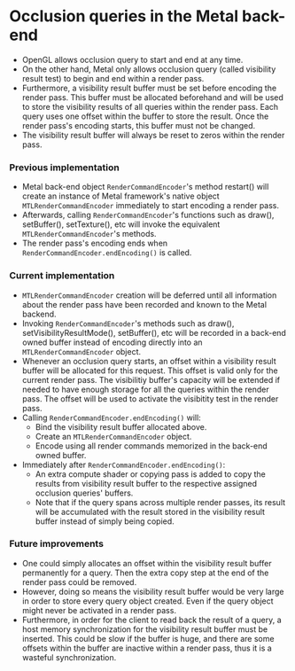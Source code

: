 # Occlusion queries in the Metal back-end

- OpenGL allows occlusion query to start and end at any time.
- On the other hand, Metal only allows occlusion query (called visibility result test) to begin and
  end within a render pass. 
- Furthermore, a visibility result buffer must be set before encoding the render pass. This buffer
  must be allocated beforehand and will be used to store the visibility results of all queries
  within the render pass. Each query uses one offset within the buffer to store the result. Once the
  render pass's encoding starts, this buffer must not be changed.
- The visibility result buffer will always be reset to zeros within the render pass.

### Previous implementation
- Metal back-end object `RenderCommandEncoder`'s method restart() will create an instance of Metal
  framework's native object `MTLRenderCommandEncoder` immediately to start encoding a render pass.
- Afterwards, calling `RenderCommandEncoder`'s functions such as draw(), setBuffer(), setTexture(),
  etc will invoke the equivalent `MTLRenderCommandEncoder`'s methods.
- The render pass's encoding ends when `RenderCommandEncoder.endEncoding()` is called.

### Current implementation

- `MTLRenderCommandEncoder` creation will be deferred until all information about the render pass
  have been recorded and known to the Metal backend.
- Invoking `RenderCommandEncoder`'s methods such as draw(), setVisibilityResultMode(), setBuffer(),
  etc will be recorded in a back-end owned buffer instead of encoding directly into an
  `MTLRenderCommandEncoder` object.
- Whenever an occlusion query starts, an offset within a visibility result buffer will be allocated
  for this request. This offset is valid only for the current render pass. The visibilitiy buffer's
  capacity will be extended if needed to have enough storage for all the queries within the render
  pass. The offset will be used to activate the visibitity test in the render pass.
- Calling `RenderCommandEncoder.endEncoding()` will:
    - Bind the visibility result buffer allocated above.
    - Create an `MTLRenderCommandEncoder` object.
    - Encode using all render commands memorized in the back-end owned buffer.
- Immediately after `RenderCommandEncoder.endEncoding()`:
    - An extra compute shader or copying pass is added to copy the results from visibility
      result buffer to the respective assigned occlusion queries' buffers.
    - Note that if the query spans across multiple render passes, its result will be accumulated
      with the result stored in the visibility result buffer instead of simply being copied.

### Future improvements
- One could simply allocates an offset within the visibility result buffer permanently for a query.
  Then the extra copy step at the end of the render pass could be removed.
- However, doing so means the visibility result buffer would be very large in order to store every
  query object created. Even if the query object might never be activated in a render pass.
- Furthermore, in order for the client to read back the result of a query, a host memory
  synchronization for the visibility result buffer must be inserted. This could be slow if the
  buffer is huge, and there are some offsets within the buffer are inactive within a render pass,
  thus it is a wasteful synchronization.